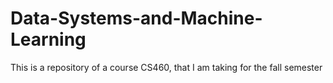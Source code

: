 # Data-Systems-and-Machine-Learning
This is a repository of a course CS460, that I am taking for the fall semester
